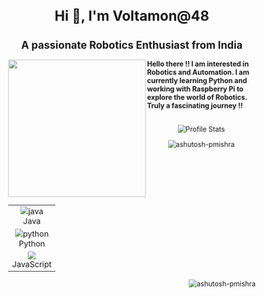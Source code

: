 <h1 align="center">Hi 👋, I'm Voltamon@48</h1>
<h2 align="center">A passionate Robotics Enthusiast from India</h2>

<img align="left" width="280" src="https://user-images.githubusercontent.com/55389276/140866485-8fb1c876-9a8f-4d6a-98dc-08c4981eaf70.gif">

<p align="left">
    <strong>Hello there !! I am interested in Robotics and Automation. I am currently learning Python and working with Raspberry Pi to explore the world of Robotics. Truly a fascinating journey !!</strong><br><br></p>

<p align="center">
  <img src="https://github-readme-stats.vercel.app/api?username=Voltamon&show_icons=true&hide_border=false&text_color=641e16&icon_color=145a32&bg_color=eaecee&title_color=ee0bf5" alt="Profile Stats"/><br>
</p>
<p align="center"> <img src="https://komarev.com/ghpvc/?username=Voltamon&label=Profile%20views&color=0e75b6&style=flat" alt="ashutosh-pmishra" /> </p>
<table align="left">
    <tr align="center">
         <td  align = "center"><img src="https://i.ibb.co/Z243jtW/java.png" alt="java" border="0"><br>Java</td>
</tr>
<tr align="center">
             <td  align = "center"><img src="https://i.ibb.co/sqwPMvX/python.png" alt="python" border="0"><br>Python</td>
</tr>
<tr align="center">
             <td  align = "center"><img src="https://img.icons8.com/color/24/000000/javascript.png"/><br>JavaScript</td>
         </tr>
      </table>
<p><img align="right" src="https://github-readme-stats.vercel.app/api/top-langs?username=ashutosh-pmishra&show_icons=true&locale=en&layout=compact" alt="ashutosh-pmishra" /></p>


<!--- 👋 Hi, I’m @Voltamon
- 👀 I’m interested in Python Coding 
- 🌱 I’m currently learning Data Structures
- 💞️ I’m looking to collaborate on Robotics Projects
- 📫 How to reach me ???
- EMAIL : deswarnavo@gmail.com
- PHONE : 8777250831


Voltamon/Voltamon is a ✨ special ✨ repository because its `README.md` (this file) appears on your GitHub profile.
You can click the Preview link to take a look at your changes.
--->
